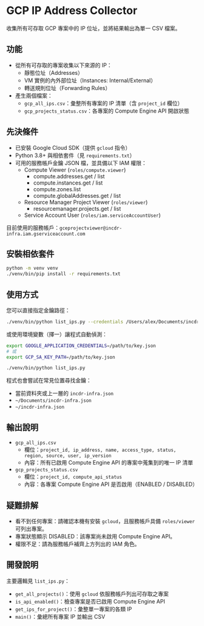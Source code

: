 # GCP IP Address Collector

收集所有可存取 GCP 專案中的 IP 位址，並將結果輸出為單一 CSV 檔案。

## 功能
- 從所有可存取的專案收集以下來源的 IP：
  - 靜態位址（Addresses）
  - VM 實例的內外部位址（Instances: Internal/External）
  - 轉送規則位址（Forwarding Rules）
- 產生兩個檔案：
  - `gcp_all_ips.csv`：彙整所有專案的 IP 清單（含 `project_id` 欄位）
  - `gcp_projects_status.csv`：各專案的 Compute Engine API 開啟狀態

## 先決條件
- 已安裝 Google Cloud SDK（提供 `gcloud` 指令）
- Python 3.8+ 與相依套件（見 `requirements.txt`）
- 可用的服務帳戶金鑰 JSON 檔，並具備以下 IAM 權限：
  - Compute Viewer (`roles/compute.viewer`)
    - compute.addresses.get / list
    - compute.instances.get / list
    - compute.zones.list
    - compute.globalAddresses.get / list
  - Resource Manager Project Viewer (`roles/viewer`)
    - resourcemanager.projects.get / list
  - Service Account User (`roles/iam.serviceAccountUser`)

目前使用的服務帳戶：`gceprojectviewer@incdr-infra.iam.gserviceaccount.com`

## 安裝相依套件
```bash
python -m venv venv
./venv/bin/pip install -r requirements.txt
```

## 使用方式
您可以直接指定金鑰路徑：
```bash
./venv/bin/python list_ips.py --credentials /Users/alex/Documents/incdr-infra.json
```

或使用環境變數（擇一）讓程式自動偵測：
```bash
export GOOGLE_APPLICATION_CREDENTIALS=/path/to/key.json
# 或
export GCP_SA_KEY_PATH=/path/to/key.json

./venv/bin/python list_ips.py
```

程式也會嘗試在常見位置尋找金鑰：
- 當前資料夾或上一層的 `incdr-infra.json`
- `~/Documents/incdr-infra.json`
- `~/incdr-infra.json`

## 輸出說明
- `gcp_all_ips.csv`
  - 欄位：`project_id, ip_address, name, access_type, status, region, source, user, ip_version`
  - 內容：所有已啟用 Compute Engine API 的專案中蒐集到的唯一 IP 清單
- `gcp_projects_status.csv`
  - 欄位：`project_id, compute_api_status`
  - 內容：各專案 Compute Engine API 是否啟用（ENABLED / DISABLED）

## 疑難排解
- 看不到任何專案：請確認本機有安裝 `gcloud`，且服務帳戶具備 `roles/viewer` 可列出專案。
- 專案狀態顯示 DISABLED：該專案尚未啟用 Compute Engine API。
- 權限不足：請為服務帳戶補齊上方列出的 IAM 角色。

## 開發說明
主要邏輯見 `list_ips.py`：
- `get_all_projects()`：使用 `gcloud` 依服務帳戶列出可存取之專案
- `is_api_enabled()`：檢查專案是否已啟用 Compute Engine API
- `get_ips_for_project()`：彙整單一專案的各類 IP
- `main()`：彙總所有專案 IP 並輸出 CSV